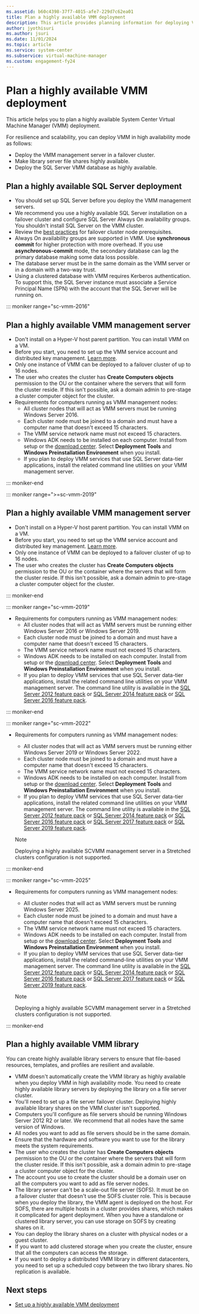```yaml
---
ms.assetid: b60c4398-37f7-4015-afe7-229d7c62ea01
title: Plan a highly available VMM deployment
description: This article provides planning information for deploying VMM and its components in high availability mode
author: jyothisuri
ms.author: jsuri
ms.date: 11/01/2024
ms.topic: article
ms.service: system-center
ms.subservice: virtual-machine-manager
ms.custom: engagement-fy24
---
```


# Plan a highly available VMM deployment


This article helps you to plan a highly available System Center Virtual Machine Manager (VMM) deployment.

For resilience and scalability, you can deploy VMM in high availability mode as follows:

- Deploy the VMM management server in a failover cluster.
- Make library server file shares highly available.
- Deploy the SQL Server VMM database as highly available.

## Plan a highly available SQL Server deployment

- You should set up SQL Server before you deploy the VMM management servers.
- We recommend you use a highly available SQL Server installation on a failover cluster and configure SQL Server Always On availability groups.
You shouldn't install SQL Server on the VMM cluster.
- Review the [best practices](/sql/sql-server/failover-clusters/install/before-installing-failover-clustering) for failover cluster node prerequisites.
- Always On availability groups are supported in VMM. Use **synchronous commit** for higher protection with more overhead. If you use **asynchronous-commit** mode, the secondary database can lag the primary database making some data loss possible.
- The database server must be in the same domain as the VMM server or in a domain with a two-way trust.
- Using a clustered database with VMM requires Kerberos authentication. To support this, the SQL Server instance must associate a Service Principal Name (SPN) with the account that the SQL Server will be running on.

::: moniker range="sc-vmm-2016"

## Plan a highly available VMM management server
- Don't install on a Hyper-V host parent partition. You can install VMM on a VM.
- Before you start, you need to set up the VMM service account and distributed key management. [Learn more](~/vmm/install.md).
- Only one instance of VMM can be deployed to a failover cluster of up to 16 nodes.
- The user who creates the cluster has **Create Computers objects** permission to the OU or the container where the servers that will form the cluster reside. If this isn't possible, ask a domain admin to pre-stage a cluster computer object for the cluster.
- Requirements for computers running as VMM management nodes:
	- All cluster nodes that will act as VMM servers must be running Windows Server 2016.
	- Each cluster node must be joined to a domain and must have a computer name that doesn't exceed 15 characters.
	- The VMM service network name must not exceed 15 characters.
	- Windows ADK needs to be installed on each computer. Install from setup or the [download center](/windows-hardware/get-started/adk-install). Select **Deployment Tools** and **Windows Preinstallation Environment** when you install.
	- If you plan to deploy VMM services that use SQL Server data-tier applications, install the related command line utilities on your VMM management server.

::: moniker-end

::: moniker range=">=sc-vmm-2019"

## Plan a highly available VMM management server
- Don't install on a Hyper-V host parent partition. You can install VMM on a VM.
- Before you start, you need to set up the VMM service account and distributed key management. [Learn more](~/vmm/install.md).
- Only one instance of VMM can be deployed to a failover cluster of up to 16 nodes.
- The user who creates the cluster has **Create Computers objects** permission to the OU or the container where the servers that will form the cluster reside. If this isn't possible, ask a domain admin to pre-stage a cluster computer object for the cluster.

::: moniker-end

::: moniker range="sc-vmm-2019"

- Requirements for computers running as VMM management nodes:
	- All cluster nodes that will act as VMM servers must be running either Windows Server 2016 or Windows Server 2019.
	- Each cluster node must be joined to a domain and must have a computer name that doesn't exceed 15 characters.
	- The VMM service network name must not exceed 15 characters.
	- Windows ADK needs to be installed on each computer. Install from setup or the [download center](/windows-hardware/get-started/adk-install). Select **Deployment Tools** and **Windows Preinstallation Environment** when you install.
	- If you plan to deploy VMM services that use SQL Server data-tier applications, install the related command line utilities on your VMM management server. The command line utility is available in the [SQL Server 2012 feature pack](https://www.microsoft.com/download/details.aspx?id=56041) or [SQL Server 2014 feature pack](https://www.microsoft.com/download/details.aspx?id=57474) or [SQL Server 2016 feature pack](https://www.microsoft.com/download/details.aspx?id=56833).

::: moniker-end

::: moniker range="sc-vmm-2022"
- Requirements for computers running as VMM management nodes:
	- All cluster nodes that will act as VMM servers must be running either Windows Server 2019 or Windows Server 2022.
	- Each cluster node must be joined to a domain and must have a computer name that doesn't exceed 15 characters.
	- The VMM service network name must not exceed 15 characters.
	- Windows ADK needs to be installed on each computer. Install from setup or the [download center](/windows-hardware/get-started/adk-install). Select **Deployment Tools** and **Windows Preinstallation Environment** when you install.
	- If you plan to deploy VMM services that use SQL Server data-tier applications, install the related command line utilities on your VMM management server. The command line utility is available in the [SQL Server 2012 feature pack](https://www.microsoft.com/download/details.aspx?id=56041) or [SQL Server 2014 feature pack](https://www.microsoft.com/download/details.aspx?id=57474) or [SQL Server 2016 feature pack](https://www.microsoft.com/download/details.aspx?id=56833) or [SQL Server 2017 feature pack](https://www.microsoft.com/download/details.aspx?id=55992) or [SQL Server 2019 feature pack](https://www.microsoft.com/en-us/download/details.aspx?id=100450).

    >[!Note]
    > Deploying a highly available SCVMM management server in a Stretched clusters configuration is not supported.

::: moniker-end

::: moniker range="sc-vmm-2025"
- Requirements for computers running as VMM management nodes:
	- All cluster nodes that will act as VMM servers must be running Windows Server 2025.
	- Each cluster node must be joined to a domain and must have a computer name that doesn't exceed 15 characters.
	- The VMM service network name must not exceed 15 characters.
	- Windows ADK needs to be installed on each computer. Install from setup or the [download center](/windows-hardware/get-started/adk-install). Select **Deployment Tools** and **Windows Preinstallation Environment** when you install.
	- If you plan to deploy VMM services that use SQL Server data-tier applications, install the related command-line utilities on your VMM management server. The command line utility is available in the [SQL Server 2012 feature pack](https://www.microsoft.com/download/details.aspx?id=56041) or [SQL Server 2014 feature pack](https://www.microsoft.com/download/details.aspx?id=57474) or [SQL Server 2016 feature pack](https://www.microsoft.com/download/details.aspx?id=56833) or [SQL Server 2017 feature pack](https://www.microsoft.com/download/details.aspx?id=55992) or [SQL Server 2019 feature pack](https://www.microsoft.com/en-us/download/details.aspx?id=100450).

    >[!Note]
    > Deploying a highly available SCVMM management server in a Stretched clusters configuration is not supported.

::: moniker-end

## Plan a highly available VMM library

You can create highly available library servers to ensure that file-based resources, templates, and profiles are resilient and available.

- VMM doesn't automatically create the VMM library as highly available when you deploy VMM in high availability mode. You need to create highly available library servers by deploying the library on a file server cluster.
- You'll need to set up a file server failover cluster. Deploying highly available library shares on the VMM cluster isn't supported.
- Computers you'll configure as file servers should be running Windows Server 2012 R2 or later. We recommend that all nodes have the same version of Windows.
- All nodes you want to add as file servers should be in the same domain.
- Ensure that the hardware and software you want to use for the library meets the system requirements.
- The user who creates the cluster has **Create Computers objects** permission to the OU or the container where the servers that will form the cluster reside. If this isn't possible, ask a domain admin to pre-stage a cluster computer object for the cluster.
- The account you use to create the cluster should be a domain user on all the computers you want to add as file server nodes.
- The library server can't be a scale-out file server (SOFS). It must be on a failover cluster that doesn't use the SOFS cluster role. This is because when you deploy the library, the VMM agent is deployed on the host. For SOFS, there are multiple hosts in a cluster provides shares, which makes it complicated for agent deployment. When you have a standalone or clustered library server, you can use storage on SOFS by creating shares on it.
- You can deploy the library shares on a cluster with physical nodes or a guest cluster.
- If you want to add clustered storage when you create the cluster, ensure that all the computers can access the storage.
- If you want to deploy a distributed VMM library in different datacenters, you need to set up a scheduled copy between the two library shares. No replication is available.

## Next steps

- [Set up a highly available VMM deployment](high-availability.md)
